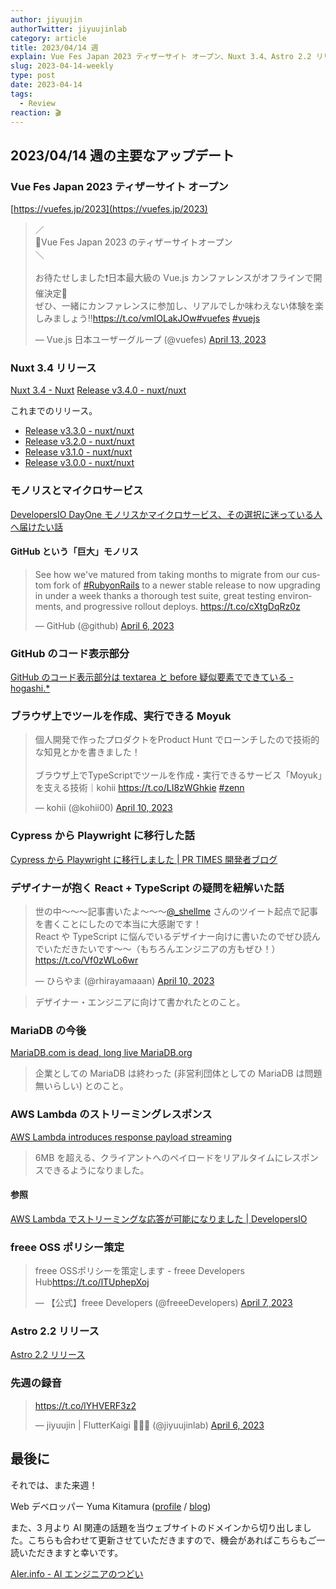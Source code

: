 ```yaml
---
author: jiyuujin
authorTwitter: jiyuujinlab
category: article
title: 2023/04/14 週
explain: Vue Fes Japan 2023 ティザーサイト オープン、Nuxt 3.4、Astro 2.2 リリース
slug: 2023-04-14-weekly
type: post
date: 2023-04-14
tags:
  - Review
reaction: 🎬
---
```


## 2023/04/14 週の主要なアップデート

### Vue Fes Japan 2023 ティザーサイト オープン

[https://vuefes.jp/2023](https://vuefes.jp/2023)

<blockquote class="twitter-tweet"><p lang="ja" dir="ltr">／<br>📢Vue Fes Japan 2023 のティザーサイトオープン<br>＼<br><br>お待たせしました❗️日本最大級の Vue.js カンファレンスがオフラインで開催決定🙌<br>ぜひ、一緒にカンファレンスに参加し、リアルでしか味わえない体験を楽しみましょう‼️<a href="https://t.co/vmIOLakJOw">https://t.co/vmIOLakJOw</a><a href="https://twitter.com/hashtag/vuefes?src=hash&amp;ref_src=twsrc%5Etfw">#vuefes</a> <a href="https://twitter.com/hashtag/vuejs?src=hash&amp;ref_src=twsrc%5Etfw">#vuejs</a></p>&mdash; Vue.js 日本ユーザーグループ (@vuefes) <a href="https://twitter.com/vuefes/status/1646353338404061184?ref_src=twsrc%5Etfw">April 13, 2023</a></blockquote> <script async src="https://platform.twitter.com/widgets.js" charset="utf-8"></script>

### Nuxt 3.4 リリース

[Nuxt 3.4 - Nuxt](https://nuxt.com/blog/v3-4) [Release v3.4.0 - nuxt/nuxt](https://github.com/nuxt/nuxt/releases/tag/v3.4.0)

これまでのリリース。

- [Release v3.3.0 - nuxt/nuxt](https://github.com/nuxt/nuxt/releases/tag/v3.3.0)
- [Release v3.2.0 - nuxt/nuxt](https://github.com/nuxt/nuxt/releases/tag/v3.2.0)
- [Release v3.1.0 - nuxt/nuxt](https://github.com/nuxt/nuxt/releases/tag/v3.1.0)
- [Release v3.0.0 - nuxt/nuxt](https://github.com/nuxt/nuxt/releases/tag/v3.0.0)

### モノリスとマイクロサービス

[DevelopersIO DayOne モノリスかマイクロサービス、その選択に迷っている人へ届けたい話](https://speakerdeck.com/yoshiiryo1/developersio-dayone-monorisukamaikurosabisuka-sonoxuan-ze-nimi-tuteiruren-hejie-ketaihua)

#### GitHub という「巨大」モノリス

<blockquote class="twitter-tweet"><p lang="en" dir="ltr">See how we&#39;ve matured from taking months to migrate from our custom fork of <a href="https://twitter.com/hashtag/RubyonRails?src=hash&amp;ref_src=twsrc%5Etfw">#RubyonRails</a> to a newer stable release to now upgrading in under a week thanks a thorough test suite, great testing environments, and progressive rollout deploys. <a href="https://t.co/cXtgDqRz0z">https://t.co/cXtgDqRz0z</a></p>&mdash; GitHub (@github) <a href="https://twitter.com/github/status/1644113505820311559?ref_src=twsrc%5Etfw">April 6, 2023</a></blockquote> <script async src="https://platform.twitter.com/widgets.js" charset="utf-8"></script>

### GitHub のコード表示部分

[GitHub のコード表示部分は textarea と before 疑似要素でできている - hogashi.\*](https://blog.hog.as/entry/2023/04/10/210940)

### ブラウザ上でツールを作成、実行できる Moyuk

<blockquote class="twitter-tweet"><p lang="ja" dir="ltr">個人開発で作ったプロダクトをProduct Hunt でローンチしたので技術的な知見とかを書きました！<br><br>ブラウザ上でTypeScriptでツールを作成・実行できるサービス「Moyuk」を支える技術｜kohii <a href="https://t.co/LI8zWGhkie">https://t.co/LI8zWGhkie</a> <a href="https://twitter.com/hashtag/zenn?src=hash&amp;ref_src=twsrc%5Etfw">#zenn</a></p>&mdash; kohii (@kohii00) <a href="https://twitter.com/kohii00/status/1645364888607539200?ref_src=twsrc%5Etfw">April 10, 2023</a></blockquote> <script async src="https://platform.twitter.com/widgets.js" charset="utf-8"></script>

### Cypress から Playwright に移行した話

[Cypress から Playwright に移行しました | PR TIMES 開発者ブログ](https://developers.prtimes.jp/2023/04/10/migrate-from-cypress-to-playwright/)

### デザイナーが抱く React + TypeScript の疑問を紐解いた話

<blockquote class="twitter-tweet"><p lang="ja" dir="ltr">世の中〜〜〜記事書いたよ〜〜〜<a href="https://twitter.com/_shellme?ref_src=twsrc%5Etfw">@_shellme</a> さんのツイート起点で記事を書くことにしたので本当に大感謝です！<br>React や TypeScript に悩んでいるデザイナー向けに書いたのでぜひ読んでいただきたいです〜〜（もちろんエンジニアの方もぜひ！）<a href="https://t.co/Vf0zWLo6wr">https://t.co/Vf0zWLo6wr</a></p>&mdash; ひらやま (@rhirayamaaan) <a href="https://twitter.com/rhirayamaaan/status/1645364748933017601?ref_src=twsrc%5Etfw">April 10, 2023</a></blockquote> <script async src="https://platform.twitter.com/widgets.js" charset="utf-8"></script>

> デザイナー・エンジニアに向けて書かれたとのこと。

### MariaDB の今後

[MariaDB.com is dead, long live MariaDB.org](https://medium.com/@imashadowphantom/mariadb-com-is-dead-long-live-mariadb-org-b8a0ca50a637)

> 企業としての MariaDB は終わった (非営利団体としての MariaDB は問題無いらしい) とのこと。

### AWS Lambda のストリーミングレスポンス

[AWS Lambda introduces response payload streaming](https://aws.amazon.com/jp/about-aws/whats-new/2023/04/aws-lambda-response-payload-streaming/)

> 6MB を超える、クライアントへのペイロードをリアルタイムにレスポンスできるようになりました。

#### 参照

[AWS Lambda でストリーミングな応答が可能になりました | DevelopersIO](https://dev.classmethod.jp/articles/aws-lambda-can-streaming-response/)

### freee OSS ポリシー策定

<blockquote class="twitter-tweet"><p lang="ja" dir="ltr">freee OSSポリシーを策定します - freee Developers Hub<a href="https://t.co/lTUphepXoj">https://t.co/lTUphepXoj</a></p>&mdash; 【公式】freee Developers (@freeeDevelopers) <a href="https://twitter.com/freeeDevelopers/status/1644188264641998850?ref_src=twsrc%5Etfw">April 7, 2023</a></blockquote> <script async src="https://platform.twitter.com/widgets.js" charset="utf-8"></script>

### Astro 2.2 リリース

[Astro 2.2 リリース](https://astro.build/blog/astro-220/)

### 先週の録音

<blockquote class="twitter-tweet"><p lang="zxx" dir="ltr"><a href="https://t.co/lYHVERF3z2">https://t.co/lYHVERF3z2</a></p>&mdash; jiyuujin | FlutterKaigi 💙🇺🇦 (@jiyuujinlab) <a href="https://twitter.com/jiyuujinlab/status/1644127720127995906?ref_src=twsrc%5Etfw">April 6, 2023</a></blockquote> <script async src="https://platform.twitter.com/widgets.js" charset="utf-8"></script>

## 最後に

それでは、また来週！

Web デベロッパー Yuma Kitamura ([profile](https://yuma-kitamura.nekohack.me/) / [blog](https://blog.nekohack.me/))

また、3 月より AI 関連の話題を当ウェブサイトのドメインから切り出しました。こちらも合わせて更新させていただきますので、機会があればこちらもご一読いただきますと幸いです。

[AIer.info - AI エンジニアのつどい](https://ohayo-ai.nekohack.me/)
